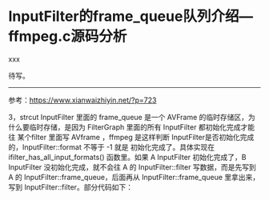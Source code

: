 # InputFilter的frame_queue队列介绍—ffmpeg.c源码分析

<div id="meta-description---">xxx</div>

待写。

---

参考：https://www.xianwaizhiyin.net/?p=723

3，strcut InputFilter 里面的 frame_queue 是一个 AVFrame 的临时存储区，为什么要临时存储，是因为 FilterGraph 里面的所有 InputFilter 都初始化完成才能 往 某个filter 里面写 AVframe ，ffmpeg 是这样判断 InputFilter是否初始化完成的，InputFilter::format 不等于 -1 就是 初始化完成了。具体实现在 ifilter_has_all_input_formats() 函数里。如果 A InputFilter 初始化完成了，B InputFilter 没初始化完成，就不会往 A 的 InputFilter::filter 写数据，而是先写到 A 的 InputFilter::frame_queue，后面再从 InputFilter::frame_queue 里拿出来，写到 InputFilter::filter。部分代码如下：

